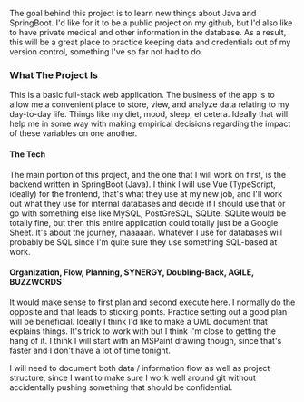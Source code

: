The goal behind this project is to learn new things about Java and SpringBoot. I'd like for it to be a public project on my github, but I'd also like to have private medical and other information in the database. As a result, this will be a great place to practice keeping data and credentials out of my version control, something I've so far not had to do.   
  
### What The Project Is
This is a basic full-stack web application. The business of the app is to allow me a convenient place to store, view, and analyze data relating to my day-to-day life. Things like my diet, mood, sleep, et cetera. Ideally that will help me in some way with making empirical decisions regarding the impact of these variables on one another. 

#### The Tech
The main portion of this project, and the one that I will work on first, is the backend written in SpringBoot (Java). I think I will use Vue (TypeScript, ideally) for the frontend, that's what they use at my new job, and I'll work out what they use for internal databases and decide if I should use that or go with something else like MySQL, PostGreSQL, SQLite. SQLite would be totally fine, but then this entire application could totally just be a Google Sheet. It's about the journey, maaaaan. Whatever I use for databases will probably be SQL since I'm quite sure they use something SQL-based at work. 

#### Organization, Flow, Planning, SYNERGY, Doubling-Back, AGILE, BUZZWORDS
It would make sense to first plan and second execute here. I normally do the opposite and that leads to sticking points. Practice setting out a good plan will be beneficial. Ideally I think I'd like to make a UML document that explains things. It's trick to work with but I think I'm close to getting the hang of it. I think I will start with an MSPaint drawing though, since that's faster and I don't have a lot of time tonight.

I will need to document both data / information flow as well as project structure, since I want to make sure I work well around git without accidentally pushing something that should be confidential. 